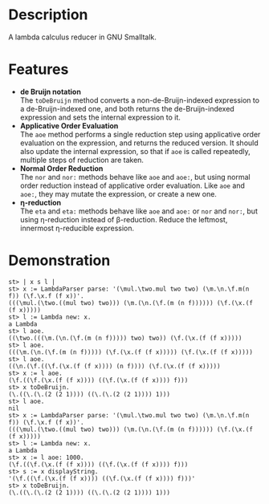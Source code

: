 # Description
A lambda calculus reducer in GNU Smalltalk.

# Features
* **de Bruijn notation**\
The `toDeBruijn` method converts a non-de-Bruijn-indexed expression to a de-Bruijn-indexed one, and both
returns the de-Bruijn-indexed expression and sets the internal expression to it.
* **Applicative Order Evaluation**\
The `aoe` method performs a single reduction step using applicative order evaluation on the expression, and
returns the reduced version. It should also update the internal expression, so that if `aoe` is called repeatedly,
multiple steps of reduction are taken.
* **Normal Order Reduction**\
The `nor` and `nor:` methods behave like `aoe` and `aoe:`, but using normal order reduction instead of applicative
order evaluation. Like `aoe` and `aoe:`, they may mutate the expression, or create a new one.
* **η-reduction**\
The `eta` and `eta:` methods behave like `aoe` and `aoe:` or `nor` and `nor:`, but using η-reduction instead of β-reduction.
Reduce the leftmost, innermost η-reducible expression.

# Demonstration
```
st> | x s l |
st> x := LambdaParser parse: '(\mul.\two.mul two two) (\m.\n.\f.m(n f)) (\f.\x.f (f x))'.
(((\mul.(\two.((mul two) two))) (\m.(\n.(\f.(m (n f)))))) (\f.(\x.(f (f x)))))
st> l := Lambda new: x.
a Lambda
st> l aoe.
((\two.(((\m.(\n.(\f.(m (n f))))) two) two)) (\f.(\x.(f (f x)))))
st> l aoe.
(((\m.(\n.(\f.(m (n f))))) (\f.(\x.(f (f x))))) (\f.(\x.(f (f x)))))
st> l aoe.
((\n.(\f.((\f.(\x.(f (f x)))) (n f)))) (\f.(\x.(f (f x)))))
st> x := l aoe.
(\f.((\f.(\x.(f (f x)))) ((\f.(\x.(f (f x)))) f)))
st> x toDeBruijn.
(\.((\.(\.(2 (2 1)))) ((\.(\.(2 (2 1)))) 1)))
st> l aoe.
nil
st> x := LambdaParser parse: '(\mul.\two.mul two two) (\m.\n.\f.m(n f)) (\f.\x.f (f x))'.
(((\mul.(\two.((mul two) two))) (\m.(\n.(\f.(m (n f)))))) (\f.(\x.(f (f x)))))
st> l := Lambda new: x.
a Lambda
st> x := l aoe: 1000.
(\f.((\f.(\x.(f (f x)))) ((\f.(\x.(f (f x)))) f)))
st> s := x displayString.
'(\f.((\f.(\x.(f (f x)))) ((\f.(\x.(f (f x)))) f)))'
st> x toDeBruijn.
(\.((\.(\.(2 (2 1)))) ((\.(\.(2 (2 1)))) 1)))
```
